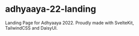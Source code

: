 # adhyaaya-22-landing
Landing Page for Adhyaaya 2022. Proudly made with SvelteKit, TailwindCSS and DaisyUI. 
